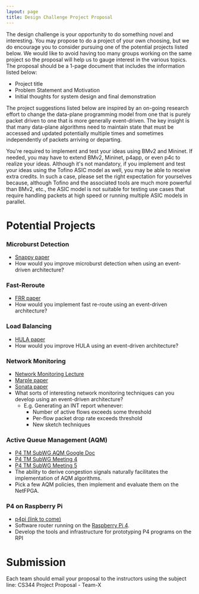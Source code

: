 ```yaml
---
layout: page
title: Design Challenge Project Proposal
---
```


The design challenge is your opportunity to do something novel and interesting. You may propose to do a project of your own choosing, but we do encourage you to consider pursuing one of the potential projects listed below. We would like to avoid having too many groups working on the same project so the proposal will help us to gauge interest in the various topics. The proposal should be a 1-page document that includes the information listed below:

* Project title
* Problem Statement and Motivation
* Initial thoughts for system design and final demonstration

The project suggestions listed below are inspired by an on-going research effort to change the data-plane programming model from one that is purely packet driven to one that is more generally event-driven. The key insight is that many data-plane algorithms need to maintain state that must be accessed and updated potentially multiple times and sometimes independently of packets arriving or departing. 

You're required to implement and test your ideas using BMv2 and Mininet. If needed, you may have to extend BMv2, Mininet, p4app, or even p4c to realize your ideas. Although it's not mandatory, if you implement and test your ideas using the Tofino ASIC model as well, you may be able to receive extra credits. In such a case, please set the right expectation for yourselves because, although Tofino and the associated tools are much more powerful than BMv2, etc., the ASIC model is not suitable for testing use cases that require handling packets at high speed or running multiple ASIC models in parallel.

# Potential Projects

### Microburst Detection

* [Snappy paper](https://www.cs.princeton.edu/~jrex/papers/snappy18.pdf)
* How would you improve microburst detection when using an event-driven architecture?

### Fast-Reroute

* [FRR paper](https://www.net.t-labs.tu-berlin.de/~stefan/neat18.pdf)
* How would you implement fast re-route using an event-driven architecture?

### Load Balancing

* [HULA paper](https://conferences.sigcomm.org/sosr/2016/papers/sosr_paper67.pdf)
* How would you improve HULA using an event-driven architecture?

### Network Monitoring

* [Network Monitoring Lecture](https://cs344-stanford.github.io/lectures/Lecture-4-Chang-Kim-BFN.pdf)
* [Marple paper](http://web.mit.edu/marple/marple-sigcomm17.pdf)
* [Sonata paper](https://arxiv.org/pdf/1705.01049.pdf)
* What sorts of interesting network monitoring techniques can you develop using an event-driven architecture?
  * E.g. Generating an INT report whenever:
	  * Number of active flows exceeds some threshold
	  * Per-flow packet drop rate exceeds threshold
	* New sketch techniques

### Active Queue Management (AQM)

* [P4 TM SubWG AQM Google Doc](https://drive.google.com/open?id=15-e15lsVHrZAFA7jbMgNTOto5dC-iclsjDqtKSH49yA)
* [P4 TM SubWG Meeting 4](https://drive.google.com/open?id=1gH3Cwi5eJeYVncNl_y9-bdQbTXzAIjwo)
* [P4 TM SubWG Meeting 5](https://drive.google.com/open?id=1nMZiW6bLlQ-Rk-pjwN5CGemTQdkM6djZ)
* The ability to derive congestion signals naturally facilitates the implementation of AQM algorithms.
* Pick a few AQM policies, then implement and evaluate them on the NetFPGA.

### P4 on Raspberry Pi

* [p4pi (link to come)](https://github.com/p4lang/p4pi)
* Software router running on the [Raspberry Pi 4](https://www.raspberrypi.org/products/raspberry-pi-4-model-b/?variant=raspberry-pi-4-model-b-4gb).
* Develop the tools and infrastructure for prototyping P4 programs on the RPI

# Submission

Each team should email your proposal to the instructors using the subject line: CS344 Project Proposal - Team-X



